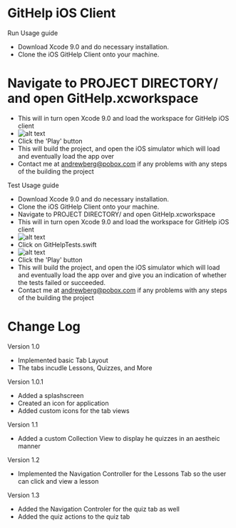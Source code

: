 # GitHelp iOS Client

Run Usage guide
* Download Xcode 9.0 and do necessary installation.
* Clone the iOS GitHelp Client onto your machine.
# Navigate to PROJECT DIRECTORY/ and open GitHelp.xcworkspace
* This will in turn open Xcode 9.0 and load the workspace for GitHelp iOS client
* ![alt text](https://i.imgur.com/ylcaIQR.png "Run Guide")
* Click the 'Play' button
* This will build the project, and open the iOS simulator which will load and eventually load the app over
* Contact me at andrewberg@pobox.com if any problems with any steps of the building the project

Test Usage guide
* Download Xcode 9.0 and do necessary installation.
* Clone the iOS GitHelp Client onto your machine.
* Navigate to PROJECT DIRECTORY/ and open GitHelp.xcworkspace
* This will in turn open Xcode 9.0 and load the workspace for GitHelp iOS client
* ![alt text](https://i.imgur.com/sbPATTH.png "Run Guide")
* Click on GitHelpTests.swift
* ![alt text](https://i.imgur.com/chipEoD.png "Run Guide")
* Click the 'Play' button
* This will build the project, and open the iOS simulator which will load and eventually load the app over and give you an indication of whether the tests failed or succeeded.
* Contact me at andrewberg@pobox.com if any problems with any steps of the building the project

# Change Log

Version 1.0
* Implemented basic Tab Layout
* The tabs incudle Lessons, Quizzes, and More

Version 1.0.1
* Added a splashscreen
* Created an icon for application
* Added custom icons for the tab views

Version 1.1
* Added a custom Collection View to display he quizzes in an aestheic manner 

Version 1.2
* Implemented the Navigation Controller for the Lessons Tab so the user can click and view a lesson

Version 1.3
* Added the Navigation Controler for the quiz tab as well
* Added the quiz actions to the quiz tab
